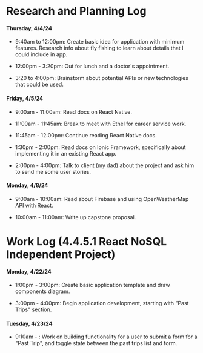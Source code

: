 # Research and Planning Log

#### Thursday, 4/4/24

* 9:40am to 12:00pm: Create basic idea for application with minimum features. Research info about fly fishing to learn about details that I could include in app.

* 12:00pm - 3:20pm: Out for lunch and a doctor's appointment.

* 3:20 to 4:00pm: Brainstorm about potential APIs or new technologies that could be used.

#### Friday, 4/5/24

* 9:00am - 11:00am: Read docs on React Native.

* 11:00am - 11:45am: Break to meet with Ethel for career service work.

* 11:45am - 12:00pm: Continue reading React Native docs.

* 1:30pm - 2:00pm: Read docs on Ionic Framework, specifically about implementing it in an existing React app.

* 2:00pm - 4:00pm: Talk to client (my dad) about the project and ask him to send me some user stories.

#### Monday, 4/8/24

* 9:00am - 10:00am: Read about Firebase and using OpenWeatherMap API with React.

* 10:00am - 11:00am: Write up capstone proposal.

# Work Log (4.4.5.1 React NoSQL Independent Project)

#### Monday, 4/22/24

* 1:00pm - 3:00pm: Create basic application template and draw components diagram.

* 3:00pm - 4:00pm: Begin application development, starting with "Past Trips" section.

#### Tuesday, 4/23/24

* 9:10am - : Work on building functionality for a user to submit a form for a "Past Trip", and toggle state between the past trips list and form.
